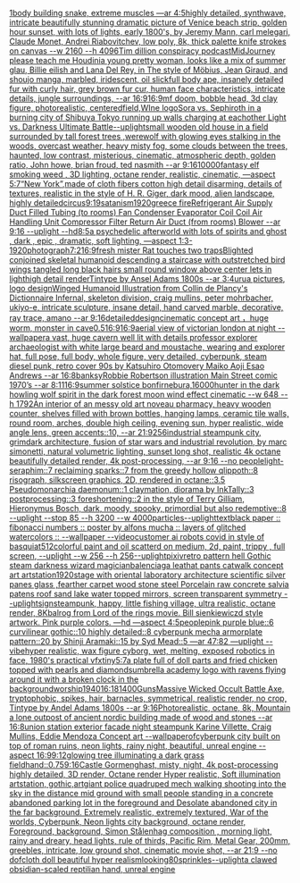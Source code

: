 [1](https://www.ebank.nz/aiartgenerator?category=1)[body building snake, extreme muscles —ar 4:5](https://www.ebank.nz/aiartgenerator?category=body%20building%20snake%2C%20extreme%20muscles%20%E2%80%94ar%204%3A5)[highly detailed, synthwave, intricate beautifully stunning dramatic picture of Venice beach strip, golden hour sunset, with lots of lights, early 1800's, by Jeremy Mann, carl melegari, Claude Monet, Andrei Riabovitchev, low poly, 8k, thick palette knife strokes on canvas  --w 2160  --h 4096](https://www.ebank.nz/aiartgenerator?category=highly%20detailed%2C%20synthwave%2C%20intricate%20beautifully%20stunning%20dramatic%20picture%20of%20Venice%20beach%20strip%2C%20golden%20hour%20sunset%2C%20with%20lots%20of%20lights%2C%20early%201800%27s%2C%20by%20Jeremy%20Mann%2C%20carl%20melegari%2C%20Claude%20Monet%2C%20Andrei%20Riabovitchev%2C%20low%20poly%2C%208k%2C%20thick%20palette%20knife%20strokes%20on%20canvas%20%20--w%202160%20%20--h%204096)[Tim dillion conspiracy podcast](https://www.ebank.nz/aiartgenerator?category=Tim%20dillion%20conspiracy%20podcast)[MidJourney please teach me Houdini](https://www.ebank.nz/aiartgenerator?category=MidJourney%20please%20teach%20me%20Houdini)[a young pretty woman, looks like a mix of summer glau, Billie eilish and Lana Del Rey, in The style of Möbius, Jean Giraud, and shoujo manga, marbled, iridescent, oil slick](https://www.ebank.nz/aiartgenerator?category=a%20young%20pretty%20woman%2C%20looks%20like%20a%20mix%20of%20summer%20glau%2C%20Billie%20eilish%20and%20Lana%20Del%20Rey%2C%20in%20The%20style%20of%20M%C3%B6bius%2C%20Jean%20Giraud%2C%20and%20shoujo%20manga%2C%20marbled%2C%20iridescent%2C%20oil%20slick)[full body ape, insanely detailed fur with curly hair, grey brown fur cur, human face characteristics, intricate details, jungle surroundings, --ar 16:9](https://www.ebank.nz/aiartgenerator?category=full%20body%20ape%2C%20insanely%20detailed%20fur%20with%20curly%20hair%2C%20grey%20brown%20fur%20cur%2C%20human%20face%20characteristics%2C%20intricate%20details%2C%20jungle%20surroundings%2C%20--ar%2016%3A9)[16:9](https://www.ebank.nz/aiartgenerator?category=16%3A9)[mf doom, bobble head, 3d clay figure, photorealistic, centered](https://www.ebank.nz/aiartgenerator?category=mf%20doom%2C%20bobble%20head%2C%203d%20clay%20figure%2C%20photorealistic%2C%20centered)[field,](https://www.ebank.nz/aiartgenerator?category=field%2C)[WIne logo](https://www.ebank.nz/aiartgenerator?category=WIne%20logo)[Sora vs. Sephiroth in a burning city of Shibuya Tokyo running up walls charging at eachother Light vs. Darkness Ultimate Battle](https://www.ebank.nz/aiartgenerator?category=Sora%20vs.%20Sephiroth%20in%20a%20burning%20city%20of%20Shibuya%20Tokyo%20running%20up%20walls%20charging%20at%20eachother%20Light%20vs.%20Darkness%20Ultimate%20Battle)[--uplight](https://www.ebank.nz/aiartgenerator?category=--uplight)[small wooden old house in a field surrounded by tall forest trees ,werewolf with glowing eyes stalking in the woods, overcast weather, heavy misty fog, some clouds between the trees,  haunted, low contrast, misterious, cinematic, atmospheric depth, golden ratio, John howe, brian froud, ted nasmith --ar 9:16](https://www.ebank.nz/aiartgenerator?category=small%20wooden%20old%20house%20in%20a%20field%20surrounded%20by%20tall%20forest%20trees%20%2Cwerewolf%20with%20glowing%20eyes%20stalking%20in%20the%20woods%2C%20overcast%20weather%2C%20heavy%20misty%20fog%2C%20some%20clouds%20between%20the%20trees%2C%20%20haunted%2C%20low%20contrast%2C%20misterious%2C%20cinematic%2C%20atmospheric%20depth%2C%20golden%20ratio%2C%20John%20howe%2C%20brian%20froud%2C%20ted%20nasmith%20--ar%209%3A16)[10000](https://www.ebank.nz/aiartgenerator?category=10000)[fantasy elf smoking weed , 3D lighting, octane render, realistic, cinematic, —aspect 5:7](https://www.ebank.nz/aiartgenerator?category=fantasy%20elf%20smoking%20weed%20%2C%203D%20lighting%2C%20octane%20render%2C%20realistic%2C%20cinematic%2C%20%E2%80%94aspect%205%3A7)[“New York”,made of cloth fibers cotton high detail disarming, details of textures, realistic in the style of H. R. Giger, dark mood, alien landscape, highly detailed](https://www.ebank.nz/aiartgenerator?category=%E2%80%9CNew%20York%E2%80%9D%2Cmade%20of%20cloth%20fibers%20cotton%20high%20detail%20disarming%2C%20details%20of%20textures%2C%20realistic%20in%20the%20style%20of%20H.%20R.%20Giger%2C%20dark%20mood%2C%20alien%20landscape%2C%20highly%20detailed)[circus](https://www.ebank.nz/aiartgenerator?category=circus)[9:19](https://www.ebank.nz/aiartgenerator?category=9%3A19)[satanism](https://www.ebank.nz/aiartgenerator?category=satanism)[1920](https://www.ebank.nz/aiartgenerator?category=1920)[greece fire](https://www.ebank.nz/aiartgenerator?category=greece%20fire)[Refrigerant Air Supply Duct Filled Tubing (to rooms) Fan  Condenser  Evaporator Coil  Coil  Air Handling Unit  Compressor  Filter Return Air Duct (from rooms)  Blower --ar 9:16 --uplight --hd](https://www.ebank.nz/aiartgenerator?category=Refrigerant%20Air%20Supply%20Duct%20Filled%20Tubing%20%28to%20rooms%29%20Fan%20%20Condenser%20%20Evaporator%20Coil%20%20Coil%20%20Air%20Handling%20Unit%20%20Compressor%20%20Filter%20Return%20Air%20Duct%20%28from%20rooms%29%20%20Blower%20--ar%209%3A16%20--uplight%20--hd)[8:5](https://www.ebank.nz/aiartgenerator?category=8%3A5)[a psychedelic afterworld with lots of spirits and ghost , dark , epic , dramatic, soft lighting, —aspect 1:3](https://www.ebank.nz/aiartgenerator?category=a%20psychedelic%20afterworld%20with%20lots%20of%20spirits%20and%20ghost%20%2C%20dark%20%2C%20epic%20%2C%20dramatic%2C%20soft%20lighting%2C%20%E2%80%94aspect%201%3A3)[-](https://www.ebank.nz/aiartgenerator?category=-)[1920](https://www.ebank.nz/aiartgenerator?category=1920)[photograph](https://www.ebank.nz/aiartgenerator?category=photograph)[7:2](https://www.ebank.nz/aiartgenerator?category=7%3A2)[16:9](https://www.ebank.nz/aiartgenerator?category=16%3A9)[fresh mister Rat touches two traps](https://www.ebank.nz/aiartgenerator?category=fresh%20mister%20Rat%20touches%20two%20traps)[Blighted conjoined skeletal humanoid descending a staircase with outstretched bird wings tangled long black hairs small round window above center lets in lighthigh detail renderTintype by Ansel Adams 1800s --ar 3:4](https://www.ebank.nz/aiartgenerator?category=Blighted%20conjoined%20skeletal%20humanoid%20descending%20a%20staircase%20with%20outstretched%20bird%20wings%20tangled%20long%20black%20hairs%20small%20round%20window%20above%20center%20lets%20in%20lighthigh%20detail%20renderTintype%20by%20Ansel%20Adams%201800s%20--ar%203%3A4)[urua pictures, logo design](https://www.ebank.nz/aiartgenerator?category=urua%20pictures%2C%20logo%20design)[Winged Humanoid Illustration from Collin de Plancy's Dictionnaire Infernal, skeleton division, craig mullins, peter mohrbacher, ukiyo-e, intricate sculpture, insane detail, hand carved marble, decorative, ray trace, amano --ar 9:16](https://www.ebank.nz/aiartgenerator?category=Winged%20Humanoid%20Illustration%20from%20Collin%20de%20Plancy%27s%20Dictionnaire%20Infernal%2C%20skeleton%20division%2C%20craig%20mullins%2C%20peter%20mohrbacher%2C%20ukiyo-e%2C%20intricate%20sculpture%2C%20insane%20detail%2C%20hand%20carved%20marble%2C%20decorative%2C%20ray%20trace%2C%20amano%20--ar%209%3A16)[detailed](https://www.ebank.nz/aiartgenerator?category=detailed)[design](https://www.ebank.nz/aiartgenerator?category=design)[cinematic concept art ，huge worm, monster in cave](https://www.ebank.nz/aiartgenerator?category=cinematic%20concept%20art%20%EF%BC%8Chuge%20worm%2C%20monster%20in%20cave)[0.5](https://www.ebank.nz/aiartgenerator?category=0.5)[16:9](https://www.ebank.nz/aiartgenerator?category=16%3A9)[16:9](https://www.ebank.nz/aiartgenerator?category=16%3A9)[aerial view of victorian london at night --wallpaper](https://www.ebank.nz/aiartgenerator?category=aerial%20view%20of%20victorian%20london%20at%20night%20--wallpaper)[a vast, huge cavern  well lit with details professor explorer archaeologist with white large beard and moustache, wearing and explorer hat, full pose, full body, whole figure, very detailed, cyberpunk, steam diesel punk, retro cover 90s by Katsuhiro Otomovery Maiko Aoji Esao Andrews --ar 16:8](https://www.ebank.nz/aiartgenerator?category=a%20vast%2C%20huge%20cavern%20%20well%20lit%20with%20details%20professor%20explorer%20archaeologist%20with%20white%20large%20beard%20and%20moustache%2C%20wearing%20and%20explorer%20hat%2C%20full%20pose%2C%20full%20body%2C%20whole%20figure%2C%20very%20detailed%2C%20cyberpunk%2C%20steam%20diesel%20punk%2C%20retro%20cover%2090s%20by%20Katsuhiro%20Otomovery%20Maiko%20Aoji%20Esao%20Andrews%20--ar%2016%3A8)[banksy](https://www.ebank.nz/aiartgenerator?category=banksy)[Robbie Robertson illustration Main Street comic 1970’s --ar 8:11](https://www.ebank.nz/aiartgenerator?category=Robbie%20Robertson%20illustration%20Main%20Street%20comic%201970%E2%80%99s%20--ar%208%3A11)[16:9](https://www.ebank.nz/aiartgenerator?category=16%3A9)[summer solstice bonfir](https://www.ebank.nz/aiartgenerator?category=summer%20solstice%20bonfir)[nebura,](https://www.ebank.nz/aiartgenerator?category=nebura%2C)[16000](https://www.ebank.nz/aiartgenerator?category=16000)[hunter in the dark howling wolf spirit in the dark forest moon wind effect cinematic --w 648 --h 1792](https://www.ebank.nz/aiartgenerator?category=hunter%20in%20the%20dark%20howling%20wolf%20spirit%20in%20the%20dark%20forest%20moon%20wind%20effect%20cinematic%20--w%20648%20--h%201792)[An interior of an messy old art noveau pharmacy, heavy wooden counter, shelves filled with brown bottles, hanging lamps, ceramic tile walls, round room, arches, double high ceiling, evening sun, hyper realistic, wide angle lens, green accents::10, --ar 21:9](https://www.ebank.nz/aiartgenerator?category=An%20interior%20of%20an%20messy%20old%20art%20noveau%20pharmacy%2C%20heavy%20wooden%20counter%2C%20shelves%20filled%20with%20brown%20bottles%2C%20hanging%20lamps%2C%20ceramic%20tile%20walls%2C%20round%20room%2C%20arches%2C%20double%20high%20ceiling%2C%20evening%20sun%2C%20hyper%20realistic%2C%20wide%20angle%20lens%2C%20green%20accents%3A%3A10%2C%20--ar%2021%3A9)[256](https://www.ebank.nz/aiartgenerator?category=256)[industrial steampunk city, grimdark architecture, fusion of star wars and industrial revolution, by marc simonetti, natural volumetric lighting, sunset long shot, realistic 4k octane beautifully detailed render, 4k post-processing, --ar 9:16 --no people](https://www.ebank.nz/aiartgenerator?category=industrial%20steampunk%20city%2C%20grimdark%20architecture%2C%20fusion%20of%20star%20wars%20and%20industrial%20revolution%2C%20by%20marc%20simonetti%2C%20natural%20volumetric%20lighting%2C%20sunset%20long%20shot%2C%20realistic%204k%20octane%20beautifully%20detailed%20render%2C%204k%20post-processing%2C%20--ar%209%3A16%20--no%20people)[light-seraphim::7 reclaiming sparks::7 from the greedy hollow qlippoth::8 risograph, silkscreen graphics, 2D, rendered in octane::3.5 Pseudomonarchia daemonum::1 claymation, diorama by InkTally::3 postprocessing::3 foreshortening::2 in the style of Terry Gilliam, Hieronymus Bosch, dark, moody, spooky, primordial but also redemptive::8 --uplight --stop 85 --h 3200 --w 4000](https://www.ebank.nz/aiartgenerator?category=light-seraphim%3A%3A7%20reclaiming%20sparks%3A%3A7%20from%20the%20greedy%20hollow%20qlippoth%3A%3A8%20risograph%2C%20silkscreen%20graphics%2C%202D%2C%20rendered%20in%20octane%3A%3A3.5%20Pseudomonarchia%20daemonum%3A%3A1%20claymation%2C%20diorama%20by%20InkTally%3A%3A3%20postprocessing%3A%3A3%20foreshortening%3A%3A2%20in%20the%20style%20of%20Terry%20Gilliam%2C%20Hieronymus%20Bosch%2C%20dark%2C%20moody%2C%20spooky%2C%20primordial%20but%20also%20redemptive%3A%3A8%20--uplight%20--stop%2085%20--h%203200%20--w%204000)[particles](https://www.ebank.nz/aiartgenerator?category=particles)[--uplight](https://www.ebank.nz/aiartgenerator?category=--uplight)[text](https://www.ebank.nz/aiartgenerator?category=text)[black paper :: fibonacci numbers :: poster by alfons mucha :: layers of glitched watercolors :: --wallpaper --video](https://www.ebank.nz/aiartgenerator?category=black%20paper%20%3A%3A%20fibonacci%20numbers%20%3A%3A%20poster%20by%20alfons%20mucha%20%3A%3A%20layers%20of%20glitched%20watercolors%20%3A%3A%20--wallpaper%20--video)[customer ai robots covid in style of basquiat](https://www.ebank.nz/aiartgenerator?category=customer%20ai%20robots%20covid%20in%20style%20of%20basquiat)[512](https://www.ebank.nz/aiartgenerator?category=512)[colorful paint and oil scatterd on medium, 2d, paint, trippy , full screen, --uplight --w 256 --h 256](https://www.ebank.nz/aiartgenerator?category=colorful%20paint%20and%20oil%20scatterd%20on%20medium%2C%202d%2C%20paint%2C%20trippy%20%2C%20full%20screen%2C%20--uplight%20--w%20256%20--h%20256)[--uplight](https://www.ebank.nz/aiartgenerator?category=--uplight)[pixiv](https://www.ebank.nz/aiartgenerator?category=pixiv)[retro pattern hell Gothic  steam darkness wizard magician](https://www.ebank.nz/aiartgenerator?category=retro%20pattern%20hell%20Gothic%20%20steam%20darkness%20wizard%20magician)[balenciaga leathat pants catwalk concept art artstation](https://www.ebank.nz/aiartgenerator?category=balenciaga%20leathat%20pants%20catwalk%20concept%20art%20artstation)[1920](https://www.ebank.nz/aiartgenerator?category=1920)[stage with oriental laboratory architecture  scientific silver panes glass ,fearther carpet wood stone steel Porcelain raw concrete salvia patens roof sand lake water topped mirrors, screen transparent symmetry --uplight](https://www.ebank.nz/aiartgenerator?category=stage%20with%20oriental%20laboratory%20architecture%20%20scientific%20silver%20panes%20glass%20%2Cfearther%20carpet%20wood%20stone%20steel%20Porcelain%20raw%20concrete%20salvia%20patens%20roof%20sand%20lake%20water%20topped%20mirrors%2C%20screen%20transparent%20symmetry%20--uplight)[sign](https://www.ebank.nz/aiartgenerator?category=sign)[steampunk, happy, little fishing village, ultra realistic, octane render, 8K](https://www.ebank.nz/aiartgenerator?category=steampunk%2C%20happy%2C%20little%20fishing%20village%2C%20ultra%20realistic%2C%20octane%20render%2C%208K)[balrog from Lord of the rings movie. Bill sienkiewiczd style artwork. Pink purple colors. —hd —aspect 4:5](https://www.ebank.nz/aiartgenerator?category=balrog%20from%20Lord%20of%20the%20rings%20movie.%20Bill%20sienkiewiczd%20style%20artwork.%20Pink%20purple%20colors.%20%E2%80%94hd%20%E2%80%94aspect%204%3A5)[people](https://www.ebank.nz/aiartgenerator?category=people)[pink purple blue::6 curvilinear gothic::10 highly detailed::8 cyberpunk mecha armorplate pattern::20 by Shinji Aramaki::15 by Syd Mead::5 —ar 47:82 —uplight --vibe](https://www.ebank.nz/aiartgenerator?category=pink%20purple%20blue%3A%3A6%20curvilinear%20gothic%3A%3A10%20highly%20detailed%3A%3A8%20cyberpunk%20mecha%20armorplate%20pattern%3A%3A20%20by%20Shinji%20Aramaki%3A%3A15%20by%20Syd%20Mead%3A%3A5%20%E2%80%94ar%2047%3A82%20%E2%80%94uplight%20--vibe)[hyper realistic, wax figure cyborg, wet, melting, exposed robotics in face, 1980's practical vfx](https://www.ebank.nz/aiartgenerator?category=hyper%20realistic%2C%20wax%20figure%20cyborg%2C%20wet%2C%20melting%2C%20exposed%20robotics%20in%20face%2C%201980%27s%20practical%20vfx)[tiny](https://www.ebank.nz/aiartgenerator?category=tiny)[5:7](https://www.ebank.nz/aiartgenerator?category=5%3A7)[a plate full of doll parts and fried chicken topped with pearls and diamonds](https://www.ebank.nz/aiartgenerator?category=a%20plate%20full%20of%20doll%20parts%20and%20fried%20chicken%20topped%20with%20pearls%20and%20diamonds)[umbrella academy logo with ravens flying around it with a broken clock in the background](https://www.ebank.nz/aiartgenerator?category=umbrella%20academy%20logo%20with%20ravens%20flying%20around%20it%20with%20a%20broken%20clock%20in%20the%20background)[worship](https://www.ebank.nz/aiartgenerator?category=worship)[1940](https://www.ebank.nz/aiartgenerator?category=1940)[16:18](https://www.ebank.nz/aiartgenerator?category=16%3A18)[1400](https://www.ebank.nz/aiartgenerator?category=1400)[Guns](https://www.ebank.nz/aiartgenerator?category=Guns)[Massive Wicked Occult Battle Axe,  tryptophobic, spikes, hair, barnacles, symmetrical, realistic render, no crop, Tintype by Andel Adams 1800s --ar 9:16](https://www.ebank.nz/aiartgenerator?category=Massive%20Wicked%20Occult%20Battle%20Axe%2C%20%20tryptophobic%2C%20spikes%2C%20hair%2C%20barnacles%2C%20symmetrical%2C%20realistic%20render%2C%20no%20crop%2C%20Tintype%20by%20Andel%20Adams%201800s%20--ar%209%3A16)[Photorealistic, octane, 8k, Mountain a lone outpost of ancient nordic building made of wood and stones --ar 16:8](https://www.ebank.nz/aiartgenerator?category=Photorealistic%2C%20octane%2C%208k%2C%20Mountain%20a%20lone%20outpost%20of%20ancient%20nordic%20building%20made%20of%20wood%20and%20stones%20--ar%2016%3A8)[union station exterior facade night steampunk Karine Villette, Craig Mullins, Eddie Mendoza Concept art --wallpaper](https://www.ebank.nz/aiartgenerator?category=union%20station%20exterior%20facade%20night%20steampunk%20Karine%20Villette%2C%20Craig%20Mullins%2C%20Eddie%20Mendoza%20Concept%20art%20--wallpaper)[of](https://www.ebank.nz/aiartgenerator?category=of)[cyberpunk city built on top of roman ruins, neon lights, rainy night, beautiful, unreal engine --aspect 16:9](https://www.ebank.nz/aiartgenerator?category=cyberpunk%20city%20built%20on%20top%20of%20roman%20ruins%2C%20neon%20lights%2C%20rainy%20night%2C%20beautiful%2C%20unreal%20engine%20--aspect%2016%3A9)[9:12](https://www.ebank.nz/aiartgenerator?category=9%3A12)[glowing tree illuminating a dark grass field](https://www.ebank.nz/aiartgenerator?category=glowing%20tree%20illuminating%20a%20dark%20grass%20field)[hand](https://www.ebank.nz/aiartgenerator?category=hand)[::0.75](https://www.ebank.nz/aiartgenerator?category=%3A%3A0.75)[9:16](https://www.ebank.nz/aiartgenerator?category=9%3A16)[Castle Gormenghast, misty, night, 4k post-processing highly detailed, 3D render, Octane render Hyper realistic, Soft illumination artstation, gothic,](https://www.ebank.nz/aiartgenerator?category=Castle%20Gormenghast%2C%20misty%2C%20night%2C%204k%20post-processing%20highly%20detailed%2C%203D%20render%2C%20Octane%20render%20Hyper%20realistic%2C%20Soft%20illumination%20artstation%2C%20gothic%2C)[art](https://www.ebank.nz/aiartgenerator?category=art)[giant police quadruped mech walking shooting into the sky in the distance mid ground with small people standing in a concrete abandoned parking lot in the foreground and Desolate abandoned city in the far background. Extremely realistic, extremely textured, War of the worlds, Cyberpunk, Neon lights city background, octane render, Foreground, background, Simon Stålenhag composition , morning light, rainy and dreary, head lights, rule of thirds, Pacific Rim, Metal Gear, 200mm, greebles, intricate, low ground shot, cinematic movie shot, --ar 21:9 --no dof](https://www.ebank.nz/aiartgenerator?category=giant%20police%20quadruped%20mech%20walking%20shooting%20into%20the%20sky%20in%20the%20distance%20mid%20ground%20with%20small%20people%20standing%20in%20a%20concrete%20abandoned%20parking%20lot%20in%20the%20foreground%20and%20Desolate%20abandoned%20city%20in%20the%20far%20background.%20Extremely%20realistic%2C%20extremely%20textured%2C%20War%20of%20the%20worlds%2C%20Cyberpunk%2C%20Neon%20lights%20city%20background%2C%20octane%20render%2C%20Foreground%2C%20background%2C%20Simon%20St%C3%A5lenhag%20composition%20%2C%20morning%20light%2C%20rainy%20and%20dreary%2C%20head%20lights%2C%20rule%20of%20thirds%2C%20Pacific%20Rim%2C%20Metal%20Gear%2C%20200mm%2C%20greebles%2C%20intricate%2C%20low%20ground%20shot%2C%20cinematic%20movie%20shot%2C%20--ar%2021%3A9%20--no%20dof)[cloth doll beautiful hyper realism](https://www.ebank.nz/aiartgenerator?category=cloth%20doll%20beautiful%20hyper%20realism)[looking](https://www.ebank.nz/aiartgenerator?category=looking)[80](https://www.ebank.nz/aiartgenerator?category=80)[sprinkles](https://www.ebank.nz/aiartgenerator?category=sprinkles)[--uplight](https://www.ebank.nz/aiartgenerator?category=--uplight)[a clawed obsidian-scaled reptilian hand, unreal engine](https://www.ebank.nz/aiartgenerator?category=a%20clawed%20obsidian-scaled%20reptilian%20hand%2C%20unreal%20engine)